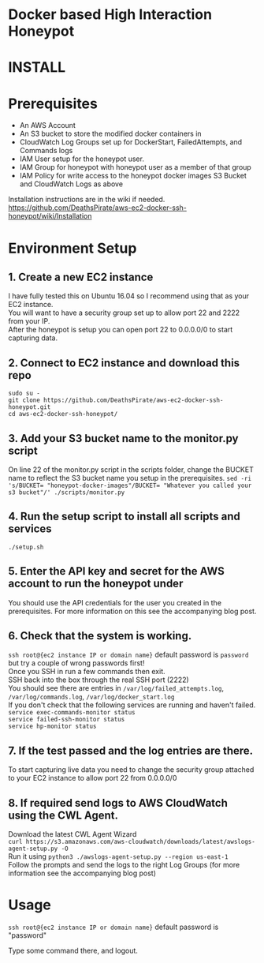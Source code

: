# Docker based High Interaction Honeypot


INSTALL
=======

# Prerequisites

- An AWS Account
- An S3 bucket to store the modified docker containers in
- CloudWatch Log Groups set up for DockerStart, FailedAttempts, and Commands logs
- IAM User setup for the honeypot user.  
- IAM Group for honeypot with honeypot user as a member of that group
- IAM Policy for write access to the honeypot docker images S3 Bucket and CloudWatch Logs as above

Installation instructions are in the wiki if needed. https://github.com/DeathsPirate/aws-ec2-docker-ssh-honeypot/wiki/Installation

# Environment Setup

## 1. Create a new EC2 instance

   I have fully tested this on Ubuntu 16.04 so I recommend using that as your EC2 instance.  
   You will want to have a security group set up to allow port 22 and 2222 from your IP.  
   After the honeypot is setup you can open port 22 to 0.0.0.0/0 to start capturing data.  

## 2. Connect to EC2 instance and download this repo

   `sudo su -`  
   `git clone https://github.com/DeathsPirate/aws-ec2-docker-ssh-honeypot.git`  
   `cd aws-ec2-docker-ssh-honeypot/`  
   
## 3. Add your S3 bucket name to the monitor.py script

   On line 22 of the monitor.py script in the scripts folder, change the BUCKET name to reflect the S3 bucket name you setup in the prerequisites.
   `sed -ri 's/BUCKET= "honeypot-docker-images"/BUCKET= "Whatever you called your s3 bucket"/' ./scripts/monitor.py`

## 4. Run the setup script to install all scripts and services

   `./setup.sh`

## 5. Enter the API key and secret for the AWS account to run the honeypot under

   You should use the API credentials for the user you created in the prerequisites.  For more information on this see the accompanying blog post.

## 6. Check that the system is working.

   `ssh root@{ec2 instance IP or domain name}` default password is `password` but try a couple of wrong passwords first!  
   Once you SSH in run a few commands then exit.  
   SSH back into the box through the real SSH port (2222)   
   You should see there are entries in `/var/log/failed_attempts.log`, `/var/log/commands.log`, `/var/log/docker_start.log`  
   If you don't check that the following services are running and haven't failed.  
   `service exec-commands-monitor status`  
   `service failed-ssh-monitor status`  
   `service hp-monitor status`  

## 7. If the test passed and the log entries are there.

   To start capturing live data you need to change the security group attached to your EC2 instance to allow port 22 from 0.0.0.0/0
   
## 8. If required send logs to AWS CloudWatch using the CWL Agent.

   Download the latest CWL Agent Wizard  
   `curl https://s3.amazonaws.com/aws-cloudwatch/downloads/latest/awslogs-agent-setup.py -O`  
   Run it using `python3 ./awslogs-agent-setup.py --region us-east-1`  
   Follow the prompts and send the logs to the right Log Groups (for more information see the accompanying blog post)
   
# Usage

`ssh root@{ec2 instance IP or domain name}` default password is "password"  
  
Type some command there, and logout.

